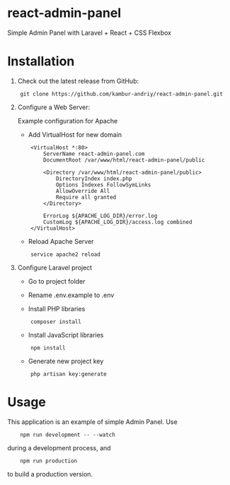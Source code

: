 # react-admin-panel

Simple Admin Panel with Laravel + React + CSS Flexbox

# Installation

1. Check out the latest release from GitHub:

```    
    git clone https://github.com/kambur-andriy/react-admin-panel.git
```    
    
2. Configure a Web Server:

    Example configuration for Apache
    
    * Add VirtualHost for new domain
    
    ```        
        <VirtualHost *:80>
            ServerName react-admin-panel.com
            DocumentRoot /var/www/html/react-admin-panel/public
        
            <Directory /var/www/html/react-admin-panel/public>
                DirectoryIndex index.php
                Options Indexes FollowSymLinks
                AllowOverride All
                Require all granted
            </Directory>
        
            ErrorLog ${APACHE_LOG_DIR}/error.log
            CustomLog ${APACHE_LOG_DIR}/access.log combined
        </VirtualHost>
    ```

    * Reload Apache Server
    
    ```        
        service apache2 reload
    ```        
           
3. Configure Laravel project

    * Go to project folder
    
    * Rename .env.example to .env
   
    * Install PHP libraries

    ```        
        composer install
    ```        
    
    * Install JavaScript libraries

    ```        
        npm install
    ```
            
    * Generate new project key
    
    ```        
        php artisan key:generate
    ```        
    
# Usage

This application is an example of simple Admin Panel.
Use

        npm run development -- --watch

during a development process, and 

        npm run production
        
to build a production version.
